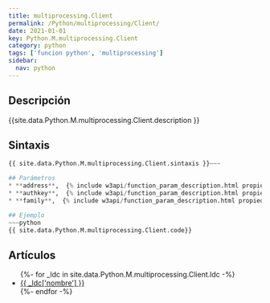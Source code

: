 ```yaml
---
title: multiprocessing.Client
permalink: /Python/multiprocessing/Client/
date: 2021-01-01
key: Python.M.multiprocessing.Client
category: python
tags: ['funcion python', 'multiprocessing']
sidebar: 
  nav: python
---
```


## Descripción
{{site.data.Python.M.multiprocessing.Client.description }}

## Sintaxis
~~~python
{{ site.data.Python.M.multiprocessing.Client.sintaxis }}~~~

## Parámetros
* **address**,  {% include w3api/function_param_description.html propiedad=site.data.Python.M.multiprocessing.Client valor="address" %}
* **authkey**,  {% include w3api/function_param_description.html propiedad=site.data.Python.M.multiprocessing.Client valor="authkey" %}
* **family**,  {% include w3api/function_param_description.html propiedad=site.data.Python.M.multiprocessing.Client valor="family" %}

## Ejemplo
~~~python
{{ site.data.Python.M.multiprocessing.Client.code}}
~~~

## Artículos
<ul>
{%- for _ldc in site.data.Python.M.multiprocessing.Client.ldc -%}
   <li>
       <a href="{{_ldc['url'] }}">{{ _ldc['nombre'] }}</a>
   </li>
{%- endfor -%}
</ul>

